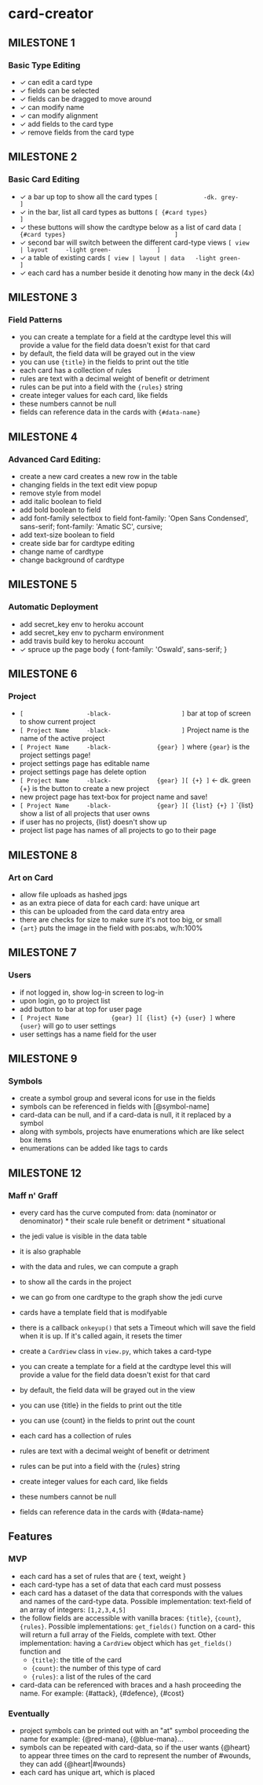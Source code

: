# card-creator



## MILESTONE 1
### Basic Type Editing
- ✓ can edit a card type
- ✓ fields can be selected
- ✓ fields can be dragged to move around
- ✓ can modify name
- ✓ can modify alignment
- ✓ add fields to the card type
- ✓ remove fields from the card type


## MILESTONE 2
### Basic Card Editing
- ✓ a bar up top to show all the card types
  `[             -dk. grey-                      ]`
- ✓ in the bar, list all card types as buttons
  `[ {#card types}                               ]`
- ✓ these buttons will show the cardtype below as a list of card data
  `[ {#card types}                               ]`
- ✓ second bar will switch between the different card-type views
  `[ view | layout     -light green-             ]`
- ✓ a table of existing cards
  `[ view | layout | data   -light green-        ]`
- ✓ each card has a number beside it denoting how many in the deck (4x)


## MILESTONE 3
### Field Patterns
- you can create a template for a field at the cardtype level
  this will provide a value for the field data doesn't exist for that card
- by default, the field data will be grayed out in the view
- you can use `{title}` in the fields to print out the title
- each card has a collection of rules
- rules are text with a decimal weight of benefit or detriment
- rules can be put into a field with the `{rules}` string
- create integer values for each card, like fields
- these numbers cannot be null
- fields can reference data in the cards with `{#data-name}`


## MILESTONE 4
### Advanced Card Editing:
- create a new card creates a new row in the table
- changing fields in the text edit view popup
- remove style from model
- add italic boolean to field
- add bold boolean to field
- add font-family selectbox to field
    <link href="https://fonts.googleapis.com/css?family=Amatic+SC:700|Open+Sans+Condensed:300" rel="stylesheet">
    font-family: 'Open Sans Condensed', sans-serif;
    font-family: 'Amatic SC', cursive;
- add text-size boolean to field
- create side bar for cardtype editing
- change name of cardtype
- change background of cardtype


## MILESTONE 5
### Automatic Deployment
- add secret_key env to heroku account
- add secret_key env to pycharm environment
- add travis build key to heroku account
- ✓ spruce up the page
  <link href="https://fonts.googleapis.com/css?family=Oswald" rel="stylesheet">
  body { font-family: 'Oswald', sans-serif; }


## MILESTONE 6
### Project
- `[                  -black-                    ]`
  bar at top of screen to show current project
- `[ Project Name     -black-                    ]`
  Project name is the name of the active project
- `[ Project Name     -black-             {gear} ]`
  where `{gear}` is the project settings page!
- project settings page has editable name
- project settings page has delete option
- `[ Project Name     -black-             {gear} ][ {+} ]` <- dk. green
  {+} is the button to create a new project
- new project page has text-box for project name and save!
- `[ Project Name     -black-             {gear} ][ {list} {+} ]`
  `{list} show a list of all projects that user owns
- if user has no projects, {list} doesn't show up
- project list page has names of all projects to go to their page


## MILESTONE 8
### Art on Card
- allow file uploads as hashed jpgs
- as an extra piece of data for each card: have unique art
- this can be uploaded from the card data entry area
- there are checks for size to make sure it's not too big, or small
- `{art}` puts the image in the field with pos:abs, w/h:100%


## MILESTONE 7
### Users
- if not logged in, show log-in screen to log-in
- upon login, go to project list
- add button to bar at top for user page
- `[ Project Name            {gear} ][ {list} {+} {user} ]`
  where `{user}` will go to user settings
- user settings has a name field for the user


## MILESTONE 9
### Symbols
- create a symbol group and several icons for use in the fields
- symbols can be referenced in fields with [@symbol-name]
- card-data can be null, and if a card-data is null, it it replaced by a symbol
- along with symbols, projects have enumerations which are like select box items
- enumerations can be added like tags to cards


## MILESTONE 12
### Maff n' Graff
- every card has the curve computed from:
   data (nominator or denominator) * their scale
   rule benefit or detriment * situational
- the jedi value is visible in the data table
- it is also graphable
- with the data and rules, we can compute a graph
- to show all the cards in the project
- we can go from one cardtype to the graph show the jedi curve



- cards have a template field that is modifyable
- there is a callback `onkeyup()` that sets a Timeout which will save the field when it is up. If it's called again, it resets the timer


- create a `CardView` class in `view.py`, which takes a card-type
- you can create a template for a field at the cardtype level this will provide a value for the field data doesn't exist for that card
- by default, the field data will be grayed out in the view
- you can use {title} in the fields to print out the title
- you can use {count} in the fields to print out the count
- each card has a collection of rules
- rules are text with a decimal weight of benefit or detriment
- rules can be put into a field with the {rules} string
- create integer values for each card, like fields
- these numbers cannot be null
- fields can reference data in the cards with {#data-name}


## Features

### MVP
- each card has a set of rules that are { text, weight }
- each card-type has a set of data that each card must possess
- each card has a dataset of the data that corresponds with the values and names of the card-type data. Possible implementation: text-field of an array of integers: `[1,2,3,4,5]`
- the follow fields are accessible with vanilla braces: `{title}`, `{count}`, `{rules}`. Possible implementations: `get_fields()` function on a card- this will return a full array of the Fields, complete with text. Other implementation: having a `CardView` object which has `get_fields()` function and 
  - `{title}`: the title of the card
  - `{count}`: the number of this type of card
  - `{rules}`: a list of the rules of the card
- card-data can be referenced with braces and a hash proceeding the name. For example: {#attack}, {#defence}, {#cost}

### Eventually
- project symbols can be printed out with an "at" symbol proceeding the name for example: {@red-mana}, {@blue-mana}...
- symbols can be repeated with card-data, so if the user wants {@heart} to appear three times on the card to represent the number of #wounds, they can add {@heart|#wounds}
- each card has unique art, which is placed 
